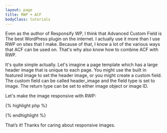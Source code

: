 ```yaml
---
layout: page
title: RWP + ACF
bodyClass: tutorials
---
```

Even as the author of Responsify WP, I think that Advanced Custom Field is The best WordPress plugin on the internet. I actually use it more than I use RWP on sites that I make. 
Because of that, I know a lot of the various ways that ACF can be used on. That's why also know how to combine ACF with RWP.

It's quite simple actually. Let's imagine a page template which has a large header image that is unique to each page. You might use the built in featured image to set the header image, or you might create a custom field. 
The custom field can be called header_image and the field type is set to image. The return type can be set to either image object or image ID. 

Let's make the image responsive with RWP:

{% highlight php %}
<?php
$header_image_id = get_field('header_image');
echo Picture::create( 'element', $header_image );
?>
{% endhighlight %}

That’s it! 
Thanks for caring about responsive images.